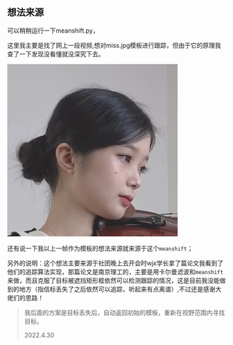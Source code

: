 ## 想法来源

可以稍稍运行一下meanshift.py，

这里我主要是找了网上一段视频,想对miss.jpg模板进行跟踪，但由于它的原理我查了一下发现没看懂就没深究下去。

![miss](README.assets/miss.jpg)

还有说一下我以上一帧作为模板的想法来源就来源于这个`meanshift`；

另外的说明：这个想法主要来源于社团晚上去开会时wjx学长拿了篇论文我看到了他们的追踪算法实现，那篇论文是南京理工的，主要是用卡尔曼滤波和`meanshift`来做，而且克服了目标被遮挡矩形框依然可以检测跟踪的情况，这是目前我没能做到的地方（指信标丢失了之后依然可以追踪，听起来有点离谱）,不过还是感谢大佬们的思路！

>  我后面的方案是目标丢失后，自动返回初始的模板，重新在视野范围内寻找目标。
>
> 2022.4.30

